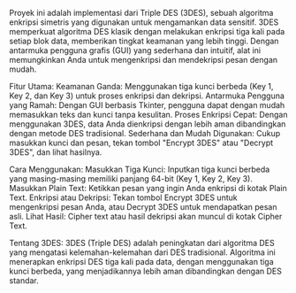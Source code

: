 Proyek ini adalah implementasi dari Triple DES (3DES), sebuah algoritma enkripsi simetris yang digunakan untuk mengamankan data sensitif.
3DES memperkuat algoritma DES klasik dengan melakukan enkripsi tiga kali pada setiap blok data, memberikan tingkat keamanan yang lebih tinggi.
Dengan antarmuka pengguna grafis (GUI) yang sederhana dan intuitif, alat ini memungkinkan Anda untuk mengenkripsi dan mendekripsi pesan dengan mudah.

Fitur Utama:
    Keamanan Ganda: Menggunakan tiga kunci berbeda (Key 1, Key 2, dan Key 3) untuk proses enkripsi dan dekripsi.
    Antarmuka Pengguna yang Ramah: Dengan GUI berbasis Tkinter, pengguna dapat dengan mudah memasukkan teks dan kunci tanpa kesulitan.
    Proses Enkripsi Cepat: Dengan menggunakan 3DES, data Anda dienkripsi dengan lebih aman dibandingkan dengan metode DES tradisional.
    Sederhana dan Mudah Digunakan: Cukup masukkan kunci dan pesan, tekan tombol "Encrypt 3DES" atau "Decrypt 3DES", dan lihat hasilnya.

Cara Menggunakan:
    Masukkan Tiga Kunci: Inputkan tiga kunci berbeda yang masing-masing memiliki panjang 64-bit (Key 1, Key 2, Key 3).
    Masukkan Plain Text: Ketikkan pesan yang ingin Anda enkripsi di kotak Plain Text.
    Enkripsi atau Dekripsi: Tekan tombol Encrypt 3DES untuk mengenkripsi pesan Anda, atau Decrypt 3DES untuk mendapatkan pesan asli.
    Lihat Hasil: Cipher text atau hasil dekripsi akan muncul di kotak Cipher Text.

Tentang 3DES:
3DES (Triple DES) adalah peningkatan dari algoritma DES yang mengatasi kelemahan-kelemahan dari DES tradisional. 
Algoritma ini menerapkan enkripsi DES tiga kali pada data, dengan menggunakan tiga kunci berbeda, yang menjadikannya 
lebih aman dibandingkan dengan DES standar.
